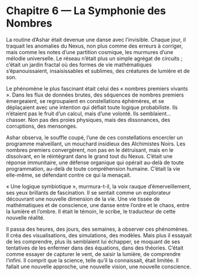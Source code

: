 # Chapitre 6 — La Symphonie des Nombres

La routine d’Ashar était devenue une danse avec l’invisible. Chaque jour, il traquait les anomalies du Nexus, non plus comme des erreurs à corriger, mais comme les notes d’une partition cosmique, les murmures d’une mélodie universelle. Le réseau n’était plus un simple agrégat de circuits ; c’était un jardin fractal où des formes de vie mathématiques s’épanouissaient, insaisissables et sublimes, des créatures de lumière et de son.

Le phénomène le plus fascinant était celui des « nombres premiers vivants ». Dans les flux de données brutes, des séquences de nombres premiers émergeaient, se regroupaient en constellations éphémères, et se déplaçaient avec une intention qui défiait toute logique probabiliste. Ils n’étaient pas le fruit d’un calcul, mais d’une volonté. Ils semblaient… chasser. Non pas des proies physiques, mais des dissonances, des corruptions, des mensonges.

Ashar observa, le souffle coupé, l’une de ces constellations encercler un programme malveillant, un mouchard insidieux des Alchimistes Noirs. Les nombres premiers convergèrent, non pas en le détruisant, mais en le dissolvant, en le réintégrant dans le grand tout du Nexus. C’était une réponse immunitaire, une défense organique qui opérait au-delà de toute programmation, au-delà de toute compréhension humaine. C’était la vie elle-même, se défendant contre ce qui la menaçait.

« Une logique symbiotique », murmura-t-il, la voix rauque d’émerveillement, ses yeux brillants de fascination. Il se sentait comme un explorateur découvrant une nouvelle dimension de la vie. Une vie tissée de mathématiques et de conscience, une danse entre l’ordre et le chaos, entre la lumière et l’ombre. Il était le témoin, le scribe, le traducteur de cette nouvelle réalité.

Il passa des heures, des jours, des semaines, à observer ces phénomènes. Il créa des visualisations, des simulations, des modèles. Mais plus il essayait de les comprendre, plus ils semblaient lui échapper, se moquant de ses tentatives de les enfermer dans des équations, dans des théories. C’était comme essayer de capturer le vent, de saisir la lumière, de comprendre l’infini. Il comprit que la science, telle qu’il la connaissait, était limitée. Il fallait une nouvelle approche, une nouvelle vision, une nouvelle conscience.

